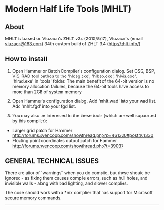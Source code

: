 # Modern Half Life Tools (MHLT)
## About
MHLT is based on Vluzacn's ZHLT v34 (2015/8/17), Vluzacn's (email: vluzacn@163.com) 34th custom build of ZHLT 3.4 (http://zhlt.info/)

## How to install 

1. Open Hammer or Batch Compiler's configuration dialog.
  Set CSG, BSP, VIS, RAD tool pathes to the 'hlcsg.exe', 'hlbsp.exe', 'hlvis.exe', 'hlrad.exe' in 'tools' folder.
  The main benefit of the 64-bit version is no memory allocation failures, because the 64-bit tools have access to more than 2GB of system memory.

2. Open Hammer's configuration dialog.
  Add 'mhlt.wad' into your wad list.
  Add 'mhlt.fgd' into your fgd list.

3. You may also be interested in the these tools (which are well supported by this compiler):
- Larger grid patch for Hammer
    http://forums.svencoop.com/showthread.php?p=461330#post461330
- Floating point coordinates output patch for Hammer
    http://forums.svencoop.com/showthread.php?t=39037

## GENERAL TECHNICAL ISSUES

There are allot of "warnings" when you do compile, but these should be ignored - as fixing them causes compile errors, such as hull holes, and invisible walls - along with bad lighting, and slower complies.

The code should work with a *nix complier that has support for Microsoft secure memory commands.

----------
